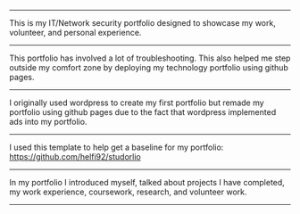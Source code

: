 _________________________________________________________________________________________________________________________________________
This is my IT/Network security portfolio designed to showcase my work, volunteer, and personal experience.                              
_________________________________________________________________________________________________________________________________________
This portfolio has involved a lot of troubleshooting. This also helped me step outside my comfort zone by deploying my 
technology portfolio using github pages.
_________________________________________________________________________________________________________________________________________
I originally used wordpress to create my first portfolio but remade my portfolio using github pages due to the fact that
wordpress implemented ads into my portfolio.
_________________________________________________________________________________________________________________________________________
I used this template to help get a baseline for my portfolio: https://github.com/helfi92/studorlio
_________________________________________________________________________________________________________________________________________
In my portfolio I introduced myself, talked about projects I have completed, my work experience, coursework, research, and volunteer work.
_________________________________________________________________________________________________________________________________________

